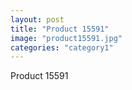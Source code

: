 ```yaml
---
layout: post
title: "Product 15591"
image: "product15591.jpg"
categories: "category1"
---
```

Product 15591
